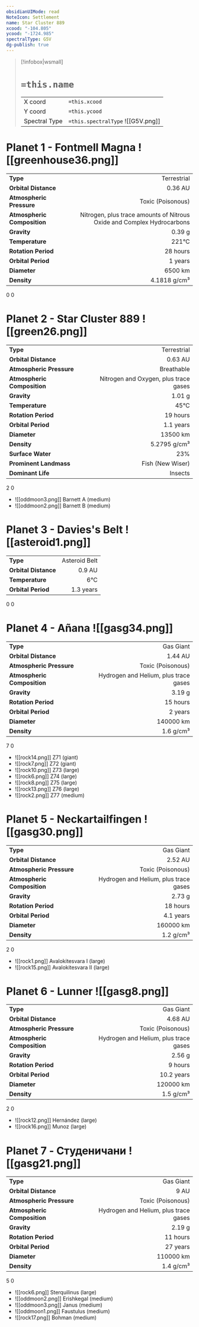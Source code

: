 ```yaml
---
obsidianUIMode: read
NoteIcon: Settlement
name: Star Cluster 889
xcood: "-104.805"
ycood: "-1724.985"
spectralType: G5V
dg-publish: true
---
```

> [!infobox|wsmall]
> # `=this.name`
> | | |
> | - | - |
> | X coord | `=this.xcood` |
> | Y coord| `=this.ycood` |
> | Spectral Type | `=this.spectralType` ![[G5V.png]] |

# Planet 1 - Fontmell Magna ![[greenhouse36.png]]
|                             |                           |
| --------------------------- | -------------------------:|
| **Type**                    |             Terrestrial |
| **Orbital Distance**        |   0.36 AU |
| **Atmospheric Pressure**    |       Toxic (Poisonous) |
| **Atmospheric Composition** |      Nitrogen, plus trace amounts of Nitrous Oxide and Complex Hydrocarbons |
| **Gravity**                 |        0.39 g |
| **Temperature**             |    221°C |
| **Rotation Period**         |  28 hours |
| **Orbital Period** | 1 years |
| **Diameter**                |      6500 km | 
| **Density**                 |    4.1818 g/cm³ |



0
0



# Planet 2 - Star Cluster 889 ![[green26.png]]
|                             |                           |
| --------------------------- | -------------------------:|
| **Type**                    |             Terrestrial |
| **Orbital Distance**        |   0.63 AU |
| **Atmospheric Pressure**    |       Breathable |
| **Atmospheric Composition** |      Nitrogen and Oxygen, plus trace gases |
| **Gravity**                 |        1.01 g |
| **Temperature**             |    45°C |
| **Rotation Period**         |  19 hours |
| **Orbital Period** | 1.1 years |
| **Diameter**                |      13500 km | 
| **Density**                 |    5.2795 g/cm³ |
| **Surface Water**           |           23% | 
| **Prominent Landmass**      |         Fish (New Wiser) | 
| **Dominant Life**           |         Insects |



2
0

- ![[oddmoon3.png]] Barnett A (medium)
- ![[oddmoon2.png]] Barnett B (medium)


# Planet 3 - Davies's Belt ![[asteroid1.png]]
|                             |                           |
| --------------------------- | -------------------------:|
| **Type**                    |             Asteroid Belt |
| **Orbital Distance**        |   0.9 AU |
| **Temperature**             |    6°C |
| **Orbital Period** | 1.3 years |



0
0



# Planet 4 - Añana ![[gasg34.png]]
|                             |                           |
| --------------------------- | -------------------------:|
| **Type**                    |             Gas Giant |
| **Orbital Distance**        |   1.44 AU |
| **Atmospheric Pressure**    |       Toxic (Poisonous) |
| **Atmospheric Composition** |      Hydrogen and Helium, plus trace gases |
| **Gravity**                 |        3.19 g |
| **Rotation Period**         |  15 hours |
| **Orbital Period** | 2 years |
| **Diameter**                |      140000 km | 
| **Density**                 |    1.6 g/cm³ |



7
0

- ![[rock14.png]] Z71 (giant)
- ![[rock7.png]] Z72 (giant)
- ![[rock10.png]] Z73 (large)
- ![[rock6.png]] Z74 (large)
- ![[rock8.png]] Z75 (large)
- ![[rock13.png]] Z76 (large)
- ![[rock2.png]] Z77 (medium)


# Planet 5 - Neckartailfingen ![[gasg30.png]]
|                             |                           |
| --------------------------- | -------------------------:|
| **Type**                    |             Gas Giant |
| **Orbital Distance**        |   2.52 AU |
| **Atmospheric Pressure**    |       Toxic (Poisonous) |
| **Atmospheric Composition** |      Hydrogen and Helium, plus trace gases |
| **Gravity**                 |        2.73 g |
| **Rotation Period**         |  18 hours |
| **Orbital Period** | 4.1 years |
| **Diameter**                |      160000 km | 
| **Density**                 |    1.2 g/cm³ |



2
0

- ![[rock1.png]] Avalokitesvara I (large)
- ![[rock15.png]] Avalokitesvara II (large)


# Planet 6 - Lunner ![[gasg8.png]]
|                             |                           |
| --------------------------- | -------------------------:|
| **Type**                    |             Gas Giant |
| **Orbital Distance**        |   4.68 AU |
| **Atmospheric Pressure**    |       Toxic (Poisonous) |
| **Atmospheric Composition** |      Hydrogen and Helium, plus trace gases |
| **Gravity**                 |        2.56 g |
| **Rotation Period**         |  9 hours |
| **Orbital Period** | 10.2 years |
| **Diameter**                |      120000 km | 
| **Density**                 |    1.5 g/cm³ |



2
0

- ![[rock12.png]] Hernández (large)
- ![[rock16.png]] Munoz (large)


# Planet 7 - Студеничани ![[gasg21.png]]
|                             |                           |
| --------------------------- | -------------------------:|
| **Type**                    |             Gas Giant |
| **Orbital Distance**        |   9 AU |
| **Atmospheric Pressure**    |       Toxic (Poisonous) |
| **Atmospheric Composition** |      Hydrogen and Helium, plus trace gases |
| **Gravity**                 |        2.19 g |
| **Rotation Period**         |  11 hours |
| **Orbital Period** | 27 years |
| **Diameter**                |      110000 km | 
| **Density**                 |    1.4 g/cm³ |



5
0

- ![[rock6.png]] Sterquilinus (large)
- ![[oddmoon2.png]] Erishkegal (medium)
- ![[oddmoon3.png]] Janus (medium)
- ![[oddmoon1.png]] Faustulus (medium)
- ![[rock17.png]] Bohman (medium)


